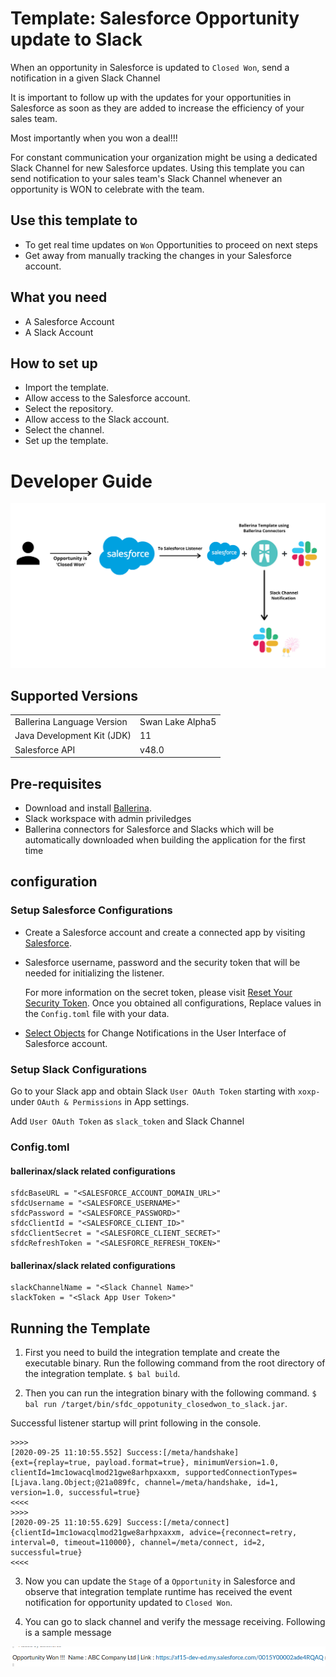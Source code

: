 # Template: Salesforce Opportunity update to Slack
When an opportunity in Salesforce is updated to `Closed Won`, send a notification in a given Slack Channel  <br>

It is important to follow up with the updates for your opportunities in Salesforce as soon as they are added to increase the efficiency of your sales team. 

Most importantly when you won a deal!!! 

For constant communication your organization might be using a dedicated Slack Channel for new Salesforce updates. Using this template you can send notification to your sales team's Slack Channel whenever an opportunity is WON to celebrate with the team.  

## Use this template to
- To get real time updates on `Won` Opportunities to proceed on next steps
- Get away from manually tracking the changes in your Salesforce account. 

## What you need
- A Salesforce Account
- A Slack Account

## How to set up
- Import the template.
- Allow access to the Salesforce account.
- Select the repository.
- Allow access to the Slack account.
- Select the channel.
- Set up the template. 

# Developer Guide

<p align="center">
<img src="./docs/images/closedwon_diagram.png?raw=true" alt="Github-Slack Integration template overview"/>
</p>

## Supported Versions

<table>
  <tr>
   <td>Ballerina Language Version
   </td>
   <td>Swan Lake Alpha5
   </td>
  </tr>
  <tr>
   <td>Java Development Kit (JDK) 
   </td>
   <td>11
   </td>
  </tr>
  <tr>
   <td>Salesforce API
   </td>
   <td>v48.0
   </td>
  </tr>
</table>

## Pre-requisites
* Download and install [Ballerina](https://ballerinalang.org/downloads/).
* Slack workspace with admin priviledges
* Ballerina connectors for Salesforce and Slacks which will be automatically downloaded when building the application for the first time

## configuration
### Setup Salesforce Configurations
* Create a Salesforce account and create a connected app by visiting [Salesforce](https://www.salesforce.com). 
* Salesforce username, password and the security token that will be needed for initializing the listener. 

  For more information on the secret token, please visit [Reset Your Security Token](https://help.salesforce.com/articleView?id=user_security_token.htm&type=5).
  Once you obtained all configurations, Replace values in the `Config.toml` file with your data.
  
* [Select Objects](https://developer.salesforce.com/docs/atlas.en-us.change_data_capture.meta/change_data_capture/cdc_select_objects.htm) for Change Notifications in the User Interface of Salesforce account.
### Setup Slack Configurations
Go to your Slack app and obtain Slack `User OAuth Token` starting with `xoxp-` under `OAuth & Permissions` in App settings. 

Add `User OAuth Token` as `slack_token` and Slack Channel 

### Config.toml 

#### ballerinax/slack related configurations 

```
sfdcBaseURL = "<SALESFORCE_ACCOUNT_DOMAIN_URL>"
sfdcUsername = "<SALESFORCE_USERNAME>"
sfdcPassword = "<SALESFORCE_PASSWORD>"
sfdcClientId = "<SALESFORCE_CLIENT_ID>"
sfdcClientSecret = "<SALESFORCE_CLIENT_SECRET>"
sfdcRefreshToken = "<SALESFORCE_REFRESH_TOKEN>"
```
#### ballerinax/slack related configurations  

```
slackChannelName = "<Slack Channel Name>"  
slackToken = "<Slack App User Token>" 
```
## Running the Template

1. First you need to build the integration template and create the executable binary. Run the following command from the root directory of the integration template. 
`$ bal build`. 

2. Then you can run the integration binary with the following command. 
`$ bal run /target/bin/sfdc_oppotunity_closedwon_to_slack.jar`. 

Successful listener startup will print following in the console.
```
>>>>
[2020-09-25 11:10:55.552] Success:[/meta/handshake]
{ext={replay=true, payload.format=true}, minimumVersion=1.0, clientId=1mc1owacqlmod21gwe8arhpxaxxm, supportedConnectionTypes=[Ljava.lang.Object;@21a089fc, channel=/meta/handshake, id=1, version=1.0, successful=true}
<<<<
>>>>
[2020-09-25 11:10:55.629] Success:[/meta/connect]
{clientId=1mc1owacqlmod21gwe8arhpxaxxm, advice={reconnect=retry, interval=0, timeout=110000}, channel=/meta/connect, id=2, successful=true}
<<<<
```

3. Now you can update the `Stage` of a `Opportunity` in Salesforce and observe that integration template runtime has received the event notification for opportunity updated to `Closed Won`.

4. You can go to slack channel and verify the message receiving. Following is a sample message 

![Sample Slack Notification](./docs/images/closed_won.png?raw=true)
 